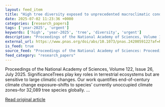 ```yaml
---
layout: feed_item
title: "High tree diversity exposed to unprecedented macroclimatic conditions even under minimal anthropogenic climate change"
date: 2025-07-02 11:23:36 +0000
categories: [research_papers]
tags: ['year-2025', 'urgent']
keywords: ['high', 'year-2025', 'tree', 'diversity', 'urgent']
description: "Proceedings of the National Academy of Sciences, Volume 122, Issue 26, July 2025"
external_url: https://www.pnas.org/doi/abs/10.1073/pnas.2420059122?af=R
is_feed: true
source_feed: "Proceedings of the National Academy of Sciences: Proceedings of the National Academy of Sciences: Table of Contents"
feed_category: "research_papers"
---
```


Proceedings of the National Academy of Sciences, Volume 122, Issue 26, July 2025. SignificanceTrees play key roles in terrestrial ecosystems but are sensitive to large climatic changes. Our work quantifies end-of-century climate change exposure–shifts to species’ currently unoccupied climate zones–for 32,089 tree species globally. ...

[Read original article](https://www.pnas.org/doi/abs/10.1073/pnas.2420059122?af=R)

